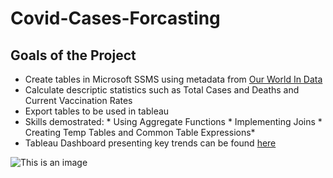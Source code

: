 # Covid-Cases-Forcasting
## Goals of the Project
* Create tables in Microsoft SSMS using metadata from [Our World In Data](https://ourworldindata.org/covid-deaths)
* Calculate descriptic statistics such as Total Cases and Deaths and Current Vaccination Rates
* Export tables to be used in tableau
* Skills demostrated: 
                      * Using Aggregate Functions
                      * Implementing Joins 
                      * Creating Temp Tables and Common Table Expressions*
* Tableau Dashboard presenting key trends can be found [here](https://public.tableau.com/app/profile/lavanya.muthukumar1967/viz/Covid_dashborad_updated/Dashboard1)

![This is an image](/covid-cases-forecasting//Dashboard_pic.png)
